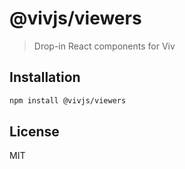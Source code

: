 # @vivjs/viewers

> Drop-in React components for Viv

## Installation

```sh
npm install @vivjs/viewers
```

## License

MIT
